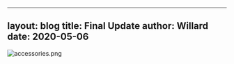 
---
layout: blog
title: Final Update
author: Willard
date: 2020-05-06
---

![accessories.png]({{site.baseurl}}/assets/unity_screenshots/accessories.png)



